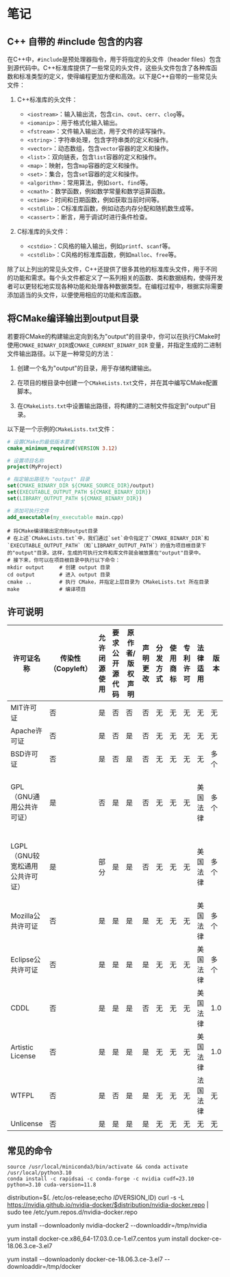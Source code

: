 # 笔记

## C++ 自带的 #include 包含的内容

在C++中，`#include`是预处理器指令，用于将指定的头文件（header
files）包含到源代码中。C++标准库提供了一些常见的头文件，这些头文件包含了各种库函数和标准类型的定义，使得编程更加方便和高效。以下是C++自带的一些常见头文件：

1. C++标准库的头文件：
    - `<iostream>`：输入输出流，包含`cin`、`cout`、`cerr`、`clog`等。
    - `<iomanip>`：用于格式化输入输出。
    - `<fstream>`：文件输入输出流，用于文件的读写操作。
    - `<string>`：字符串处理，包含字符串类的定义和操作。
    - `<vector>`：动态数组，包含`vector`容器的定义和操作。
    - `<list>`：双向链表，包含`list`容器的定义和操作。
    - `<map>`：映射，包含`map`容器的定义和操作。
    - `<set>`：集合，包含`set`容器的定义和操作。
    - `<algorithm>`：常用算法，例如`sort`、`find`等。
    - `<cmath>`：数学函数，例如数学常量和数学运算函数。
    - `<ctime>`：时间和日期函数，例如获取当前时间等。
    - `<cstdlib>`：C标准库函数，例如动态内存分配和随机数生成等。
    - `<cassert>`：断言，用于调试时进行条件检查。

2. C标准库的头文件：
    - `<cstdio>`：C风格的输入输出，例如`printf`、`scanf`等。
    - `<cstdlib>`：C风格的标准库函数，例如`malloc`、`free`等。

除了以上列出的常见头文件，C++还提供了很多其他的标准库头文件，用于不同的功能和需求。每个头文件都定义了一系列相关的函数、类和数据结构，使得开发者可以更轻松地实现各种功能和处理各种数据类型。在编程过程中，根据实际需要添加适当的头文件，以便使用相应的功能和库函数。

## 将CMake编译输出到output目录

若要将CMake的构建输出定向到名为"output"的目录中，你可以在执行CMake时使用`CMAKE_BINARY_DIR`或`CMAKE_CURRENT_BINARY_DIR`
变量，并指定生成的二进制文件输出路径。以下是一种常见的方法：

1. 创建一个名为"output"的目录，用于存储构建输出。

2. 在项目的根目录中创建一个`CMakeLists.txt`文件，并在其中编写CMake配置脚本。

3. 在`CMakeLists.txt`中设置输出路径，将构建的二进制文件指定到"output"目录。

以下是一个示例的`CMakeLists.txt`文件：

```cmake
# 设置CMake的最低版本要求
cmake_minimum_required(VERSION 3.12)

# 设置项目名称
project(MyProject)

# 指定输出路径为 "output" 目录
set(CMAKE_BINARY_DIR ${CMAKE_SOURCE_DIR}/output)
set(EXECUTABLE_OUTPUT_PATH ${CMAKE_BINARY_DIR})
set(LIBRARY_OUTPUT_PATH ${CMAKE_BINARY_DIR})

# 添加可执行文件
add_executable(my_executable main.cpp)

```

```shell
# 将CMake编译输出定向到output目录
# 在上述`CMakeLists.txt`中，我们通过`set`命令指定了`CMAKE_BINARY_DIR`和`EXECUTABLE_OUTPUT_PATH`（和`LIBRARY_OUTPUT_PATH`）的值为项目根目录下的"output"目录。这样，生成的可执行文件和库文件就会被放置在"output"目录中。
# 接下来，你可以在项目根目录中执行以下命令：
mkdir output     # 创建 output 目录
cd output        # 进入 output 目录
cmake ..         # 执行 CMake，并指定上层目录为 CMakeLists.txt 所在目录
make             # 编译项目
```

## 许可说明

| 许可证名称                      | 传染性（Copyleft） | 允许闭源使用 | 要求公开源代码 | 原作者/版权声明 | 声明更改 | 分发方式 | 使用商标 | 专利许可 | 法律适用 | 版本 | 权利限制 |
|--------------------------------|-------------------|--------------|--------------|-----------------|---------|---------|---------|---------|---------|------|---------|
| MIT许可证                       | 否                | 是           | 否           | 否              | 否      | 无      | 无      | 无      | 无      | 无   | 无      |
| Apache许可证                    | 否                | 是           | 否           | 是              | 否      | 无      | 无      | 无      | 无      | 无   | 无      |
| BSD许可证                       | 否                | 是           | 否           | 是              | 否      | 无      | 无      | 无      | 无      | 多个 | 无      |
| GPL（GNU通用公共许可证）        | 是                | 否           | 是           | 是              | 否      | 无      | 无      | 无      | 美国法律 | 多个 | 商业使用受限 |
| LGPL（GNU较宽松通用公共许可证） | 是                | 部分         | 是           | 是              | 否      | 无      | 无      | 无      | 美国法律 | 多个 | 商业使用受限 |
| Mozilla公共许可证               | 否                | 是           | 是           | 是              | 是     | 无      | 无      | 无      | 美国法律 | 多个 | 无      |
| Eclipse公共许可证               | 否                | 是           | 是           | 是              | 是     | 无      | 无      | 无      | 美国法律 | 多个 | 无      |
| CDDL                           | 否                | 是           | 是           | 是              | 否      | 无      | 无      | 无      | 美国法律 | 1.0  | 无      |
| Artistic License                | 否                | 是           | 是           | 是              | 是     | 无      | 无      | 无      | 美国法律 | 1.0  | 无      |
| WTFPL                          | 否                | 是           | 否           | 是              | 是     | 无      | 无      | 无      | 法国法律 | 无   | 无      |
| Unlicense                      | 否                | 是           | 是           | 是              | 是     | 无      | 无      | 无      | 无      | 无   | 无      |

## 常见的命令

```
source /usr/local/miniconda3/bin/activate && conda activate /usr/local/python3.10
conda install -c rapidsai -c conda-forge -c nvidia cudf=23.10 python=3.10 cuda-version=11.8
```


distribution=$(. /etc/os-release;echo $ID$VERSION_ID)
curl -s -L https://nvidia.github.io/nvidia-docker/$distribution/nvidia-docker.repo | sudo tee /etc/yum.repos.d/nvidia-docker.repo

yum install --downloadonly nvidia-docker2 --downloaddir=/tmp/nvidia

yum install docker-ce.x86_64-17.03.0.ce-1.el7.centos
yum install docker-ce-18.06.3.ce-3.el7

yum install --downloadonly docker-ce-18.06.3.ce-3.el7 --downloaddir=/tmp/docker








